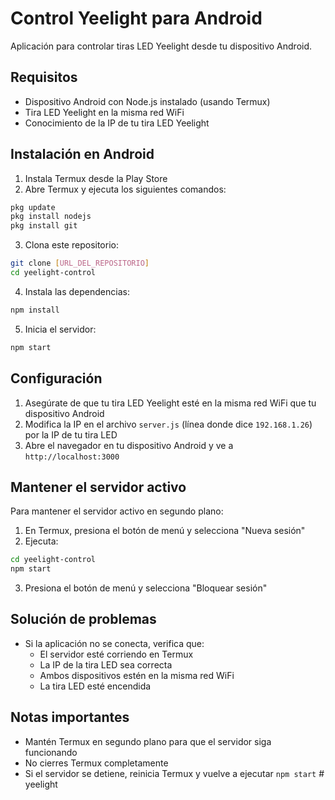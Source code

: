 # Control Yeelight para Android

Aplicación para controlar tiras LED Yeelight desde tu dispositivo Android.

## Requisitos

- Dispositivo Android con Node.js instalado (usando Termux)
- Tira LED Yeelight en la misma red WiFi
- Conocimiento de la IP de tu tira LED Yeelight

## Instalación en Android

1. Instala Termux desde la Play Store
2. Abre Termux y ejecuta los siguientes comandos:

```bash
pkg update
pkg install nodejs
pkg install git
```

3. Clona este repositorio:
```bash
git clone [URL_DEL_REPOSITORIO]
cd yeelight-control
```

4. Instala las dependencias:
```bash
npm install
```

5. Inicia el servidor:
```bash
npm start
```

## Configuración

1. Asegúrate de que tu tira LED Yeelight esté en la misma red WiFi que tu dispositivo Android
2. Modifica la IP en el archivo `server.js` (línea donde dice `192.168.1.26`) por la IP de tu tira LED
3. Abre el navegador en tu dispositivo Android y ve a `http://localhost:3000`

## Mantener el servidor activo

Para mantener el servidor activo en segundo plano:

1. En Termux, presiona el botón de menú y selecciona "Nueva sesión"
2. Ejecuta:
```bash
cd yeelight-control
npm start
```

3. Presiona el botón de menú y selecciona "Bloquear sesión"

## Solución de problemas

- Si la aplicación no se conecta, verifica que:
  - El servidor esté corriendo en Termux
  - La IP de la tira LED sea correcta
  - Ambos dispositivos estén en la misma red WiFi
  - La tira LED esté encendida

## Notas importantes

- Mantén Termux en segundo plano para que el servidor siga funcionando
- No cierres Termux completamente
- Si el servidor se detiene, reinicia Termux y vuelve a ejecutar `npm start` #   y e e l i g h t  
 